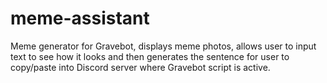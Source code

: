 # meme-assistant
Meme generator for Gravebot, displays meme photos, allows user to input text to see how it looks and then generates the sentence for user to copy/paste into Discord server where Gravebot script is active.
